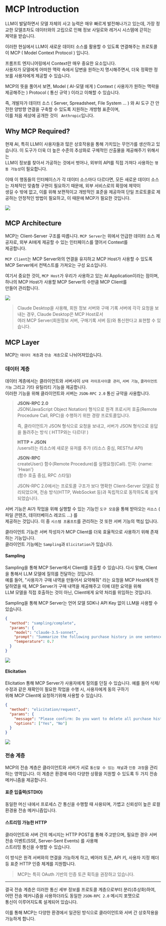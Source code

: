 # MCP Introduction

LLM이 발달하면서 모델 자체의 사고 능력은 매우 빠르게 발전해나가고 있는데, 가장 정교한 모델조차도 데이터와의 고립으로 인해 정보 사일로와 레거시 시스템에 갇히는  
제약을 받습니다.  

이러한 현실에서 LLM이 새로운 데이터 소스를 활용할 수 있도록 연결해주는 프로토콜이 MCP ( Model Context Protocol ) 입니다.  

프롬프트 엔지니어링에서 Context란 매우 중요한 요소입니다.  
사용자가 모델에게 어떠한 맥락 속에서 답변을 원하는지 명시해주면서, 더욱 정확한 정보를 사용자에게 제공할 수 있습니다.  

MCP의 뜻을 풀어서 보면, Model ( AI-모델 에게 ) Context ( 사용자가 원하는 맥락을 제공해주는 ) Protocol ( 통신 규약 ) 이라고 이해할 수 있습니다.  

즉, 개발자가 데이터 소스 ( Server, Spreadsheet, File System ... ) 와 AI 도구 간 안전한 양방향 연결을 구축할 수 있도록 지원하는 개방형 표준이며,  
이를 처음 세상에 공개한 것이 ` Anthropic`입니다.

## Why MCP Required?

현재 AI, 특히 LLM이 사용자들과 많은 상호작용을 통해 가치있는 무언가를 생산하고 있습니다. 이 도구가 더욱 더 높은 수준의 추상화로 구체적인 산출물을 제공해주기 위해서는  
LLM이 정보를 찾아서 가공하는 것에서 벗어나, 외부의 API를 직접 가져다 사용하는 `행동 가능성`이 필요합니다.  

이때 이 행동들의 인터페이스가 각 데이터 소스마다 다르다면, 모든 새로운 데이터 소스는 자체적인 맞춤형 구현이 필요하기 때문에, 외부 서비스로의 확장에 제약이  
생길 수 밖에 없고, 이를 위해 보편적이고 개방적인 표준을 제공하여 단일 프로토콜로 제공하는 안정적인 방법이 필요하고, 이 때문에 MCP가 필요한 것입니다.

![](./assets/images/mcp_intro.png)

## MCP Architecture

MCP는 Client-Server 구조를 따릅니다. `MCP Server`는 위에서 언급한 데이터 소스 제공자로, 외부 AI에게 제공할 수 있는 인터페이스를 열어서 Context를  
제공합니다.  

`MCP Client`는 MCP Server와의 연결을 유지하고 MCP Host가 사용할 수 있도록 MCP Server에서 컨텍스트를 가져오는 구성 요소입니다.  

여기서 중요한 것이, `MCP Host`가 우리가 사용하고 있는 AI Application이라는 점이며, 하나의 MCP Host가 사용할 MCP Server의 수만큼 MCP Client를  
만들어 관리합니다.

![](./assets/images/mcp_client_server.png)

> Claude Desktop을 사용해, 회원 정보 서버와 구매 기록 서버에 각각 요청을 보내는 경우, Claude Desktop은 MCP Host로서  
> 여러 MCP Server(회원정보 서버, 구매기록 서버 등)와 통신한다고 표현할 수 있습니다.

## MCP Layer

MCP는 `데이터 계층`과 `전송 계층`으로 나뉘어져있습니다.

### 데이터 계층
데이터 계층에서는 클라이언트와 서버사이 `상태 라이프사이클 관리`, `서버 기능`, `클라이언트 기능` 그리고 기타 유틸리티 기능을 제공합니다.  
이러한 기능을 위해 클라이언트와 서버는 `JSON-RPC 2.0` 통신 규약을 사용합니다.  

> **JSON-RPC 2.0**  
> JSON(JavaScript Object Notation) 형식으로 원격 프로시저 호출(Remote Procedure Call, RPC)을 수행하기 위한 경량 프로토콜입니다.  
> 
> 즉, 클라이언트가 JSON 형식으로 요청을 보내고, 서버가 JSON 형식으로 응답을 돌려주는 방식 ( HTTP와는 다르다! )  
> 
> **HTTP + JSON**  
> /users라는 리소스에 새로운 유저를 추가
> (리소스 중심, RESTful API)
>
> **JSON-RPC**  
> createUser() 함수(Remote Procedure)를 실행요청(Call). 인자: {name: 'Hwan'}  
> (함수 호출 중심, RPC 스타일)
> 
> JSON-RPC 2.0에서는 프로토콜 구조가 보다 명확한 Client–Server 모델로 정리되었으며, 전송 방식(HTTP, WebSocket 등)과 독립적으로 동작하도록 설계되었습니다.

서버 기능은 AI가 작업을 위해 실행할 수 있는 기능인 `도구 모음`을 통해 받아오는 `리소스` ( 파일 콘텐츠, 데이터베이스 레코드 ...) 를  
제공하는 것입니다. 이 중 `시스템 프롬프트`를 관리하는 것 또한 서버 기능의 핵심 입니다.  

클라이언트 기능은 서버 작성자가 MCP Client를 더욱 효율적으로 사용하기 위해 존재하는 기능입니다.  
클라이언트 기능에는 `Sampling`과 `Elicitation`가 있습니다.  

#### Sampling

Sampling을 통해 MCP Server에서 Client를 호출할 수 있습니다. 다시 말해, Client을 통해서 LLM 모델에 질의를 전달하는 것입니다.  
예를 들어, "사용자가 구매 내역을 만들어서 요약해줘" 라는 요청을 MCP Host에게 전달하였을 때, MCP Server가 구매 내역을 제공해주고 이에 대한 요약을 위해  
LLM 모델을 직접 호출하는 것이 아닌, Client에게 요약 처리를 위임하는 것입니다.  

Sampling을 통해 MCP Server는 언어 모델 SDK나 API Key 없이 LLM을 사용할 수 있습니다.  

```json
{
  "method": "sampling/complete",
  "params": {
    "model": "claude-3.5-sonnet",
    "prompt": "Summarize the following purchase history in one sentence:",
    "temperature": 0.7
  }
}
```

![](./assets/images/mcp_sampling.png)

#### Elicitation

Elicitation 통해 MCP Server가 사용자에게 질의를 던질 수 있습니다. 예를 들어 삭제/수정과 같은 재확인이 필요한 작업을 수행 시, 사용자에게 동의 구하기  
위해 MCP Client에 요청하기위해 사용할 수 있습니다.  

```json
{
  "method": "elicitation/request",
  "params": {
    "message": "Please confirm: Do you want to delete all purchase history?",
    "options": ["Yes", "No"]
  }
}
```

![](./assets/images/mcp_elicitation.png)

### 전송 계층

MCP의 전송 계층은 클라이언트와 서버가 서로 `통신할 수 있는 채널`과 `인증 과정`을 관리하는 영역입니다.
이 계층은 환경에 따라 다양한 상황을 지원할 수 있도록 두 가지 전송 메커니즘을 제공합니다.

#### 표준 입출력(STDIO)

동일한 머신 내에서 프로세스 간 통신을 수행할 때 사용되며, 가볍고 신뢰성이 높은 로컬 환경용 전송 메커니즘입니다.

#### 스트리밍 가능한 HTTP

클라이언트와 서버 간의 메시지는 HTTP POST를 통해 주고받으며, 필요한 경우 서버 전송 이벤트(SSE, Server-Sent Events) 를 사용해  
스트리밍 통신을 수행할 수 있습니다.  

이 방식은 원격 서버와의 연결을 가능하게 하고, 베어러 토큰, API 키, 사용자 지정 헤더 등 표준 HTTP 인증 체계를 지원합니다.

> MCP는 특히 OAuth 기반의 인증 토큰 획득을 권장하고 있습니다.

---

결국 전송 계층은 이러한 통신 세부 정보를 프로토콜 계층으로부터 분리(추상화)하여, 어떤 전송 메커니즘을 사용하더라도 동일한 `JSON-RPC 2.0` 메시지 포맷으로  
통신이 이루어지도록 설계되어 있습니다.  

이를 통해 MCP는 다양한 환경에서 일관된 방식으로 클라이언트와 서버 간 상호작용을 가능하게 합니다.